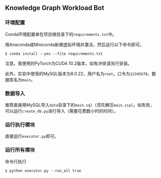 ## Knowledge Graph Workload Bot

### 环境配置

Conda环境配置单在项目根目录下的`requirements.txt`中。

用Anaconda或Miniconda新建虚拟环境并激活，然后运行以下命令即可。

```shell
$ conda install --yes --file requirements.txt
```

注意，我使用的PyTorch为CUDA 10.2版本，如有冲突请另行安装。

此外，实验中使用的MySQL版本为8.0.22，用户名为`root`，口令为`12345678`，数据库名为`main`。

### 数据导入

推荐直接用MySQL导入`data`目录下的`main.sql`（须先解压`main.zip`）。如失败，可以运行`create_db.py`进行导入（需要花费数小时的时间）。

### 运行执行模块

直接运行`executor.py`即可。

### 运行所有模块

命令行执行

```shell
$ python executor.py --run_all true
```

